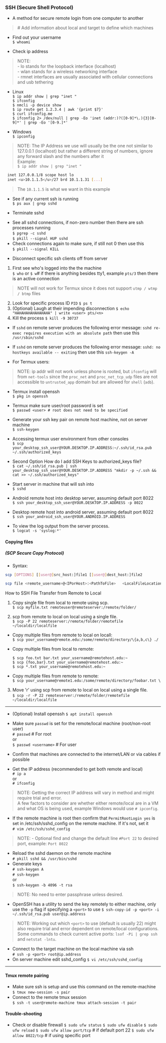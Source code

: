 ### SSH (Secure Shell Protocol)  
- A method for secure remote login from one computer to another
> \# Add information about local and target to define which machines

* Find out your username  
`$ whoami`  

* Check ip address  
> NOTE:  
    - lo stands for the loopback interface (localhost)  
    - wlan stands for a wireless networking interface  
    - rmnet interfaces are usually associated with cellular connections and usb tethering  

  * Linux  
`$ ip addr show | grep "inet "`  
`$ ifconfig`  
`$ nmcli -p device show`  
`$ ip route get 1.2.3.4 | awk '{print $7}'`  
`$ curl ifconfig.me`  
`$ ifconfig 2> /dev/null | grep -Eo 'inet (addr:)?([0-9]*\.){3}[0-9]*' | grep -Eo '[0-9.]*'`


  * Windows  
`$ ipconfig`  
> NOTE: The IP Address we use will usually be the one not similar to 127.0.0.1 (localhost) but rather a different string of numbers, ignore any forward slash and the numbers after it  
> Example:  
> `$ ip addr show | grep "inet "`
```bash
 inet 127.0.0.1/8 scope host lo  
 inet <u>10.1.1.5</u>/27 brd 10.1.1.31 [...]  
```
> The `10.1.1.5` is what we want in this example  

* See if any current ssh is running  
`$ ps aux | grep sshd`  

* Terminate sshd
- See all sshd connections, if non-zero number then there are ssh processes running  
`$ pgrep -c sshd`  
`$ pkill --signal HUP sshd`  
- Check connections again to make sure, if still not 0 then use this  
`$ pkill --signal KILL`  

* Disconnect specific ssh clients off from server  
1. First see who's logged into the the machine  
`$ who` or `$ w`# if there is anything besides tty1, example `pts/3` then there is an active connection 
> NOTE will not work for Termux since it does not support `utmp / wtmp / btmp` files
2. Look for specific process ID `PID`
`$ ps t`  
3. (Optional) Laugh at their impending disconnection
`$ echo "HAHAHAHAHAHAHAHA" | write <user> pts/<n>`
4. Kill the process
`$ kill -9 30737`  



* If `sshd` on remote server produces the following error message: `sshd re-exec requires execution with an absolute path` then use this `/usr/sbin/sshd`  
* If `sshd` on remote server produces the following error message: `sshd: no hostkeys available -- exiting` then use this `ssh-keygen -A`

* For Termux users:
> NOTE: ip addr will not work unless phone is rooted, but `ifconfig` will from `net-tools` since the `proc_net` and `proc_net_tcp_udp` files are not accessible to `untrusted_app` domain but are allowed for `shell` (`adb`).
* Termux install openssh  
`$ pkg in openssh`  

* Termux make sure user/root password is set  
`$ passwd <user> # root does not need to be specified`  

* Generate your ssh key pair on remote host machine, not on server machine  
`$ ssh-keygen`  

* Accessing termux user environment from other consoles  
`$ scp your_desktop_ssh_user@YOUR.DESKTOP.IP.ADDRESS:~/.ssh/id_rsa.pub ~/.ssh/authorized_keys`  

* Second Option How do I add SSH Keys to authorized_keys file?  
`$ cat ~/.ssh/id_rsa.pub | ssh your_desktop_ssh_user@YOUR.DESKTOP.IP.ADDRESS "mkdir -p ~/.ssh && cat >> ~/.ssh/authorized_keys"`  

* Start server in machine that will ssh into  
`$ sshd`  


* Android remote host into desktop server, assuming default port 8022  
`$ ssh your_desktop_ssh_user@YOUR.DESKTOP.IP.ADDRESS -p 8022`  

* Desktop remote host into android server, assuming default port 8022  
`$ ssh your_android_ssh_user@YOUR.ANDROID.IP.ADDRESS`  

* To view the log output from the server process.  
`$ logcat -s 'syslog:*'`  


#### Copying files  
##### (SCP Secure Copy Protocol)  
- Syntax:  
```bash
scp [OPTIONS] [[user@]src_host:]file1 [[user@]dest_host:]file2
```
```bash
scp file <remote_username>@<IPorHost>:<PathToFile>   <LocalFileLocation>
```

How to SSH File Transfer from Remote to Local
1. Copy single file from local to remote using scp.  
`$ scp myfile.txt remoteuser@remoteserver:/remote/folder/`  

2. scp from remote to local on local using a single file.  
`$ scp -P 22 remoteserver:/remote/folder/remotefile ~/localdir/localfile`  

* Copy multiple files from remote to local on locall:  
`$ scp your_username@remote.edu:/some/remote/directory/\{a,b,c\} ./`  

* Copy multiple files from local to remote:  

  `$ scp foo.txt bar.txt your_username@remotehost.edu:~`  
  `$ scp {foo,bar}.txt your_username@remotehost.edu:~`  
  `$ scp *.txt your_username@remotehost.edu:~`  

* Copy multiple files from remote to remote:  
  `$ scp your_username@remote1.edu:/some/remote/directory/foobar.txt \`

3. Move 'r' using scp from remote to local on local using a single file.  
`$ scp -r -P 22 remoteserver:/remote/folder/remotefile ~/localdir/localfile`  

- - -

- (Optional) Install openssh
`$ apt install openssh`

- Make sure `passwd` is set for the remote/local machine (root/non-root user)  
`# passwd` # For root  
or  
`$ passwd <username>` # For user  

- Confirm that machines are connected to the internet/LAN or via cables if possible
- Get the IP address (recommended to get both remote and local)  
`# ip a`  
or  
`# ifconfig`  
> NOTE: Getting the correct IP address will vary in method and might require trial and error.  
A few factors to consider are whether either remote/local are in a VM and what OS is being used, example Windows would use `# ipconfig`.  
- If the remote machine is root then confirm that `PermitRootLogin yes` is set in /etc/ssh/sshd_config on the remote machine. If it's not, set it  
`# vim /etc/ssh/sshd_config`  
> NOTE: - Optional find and change the default line `#Port 22` to desired port, example: `Port 8022`  
- Reload the sshd daemon on the remote machine  
`# pkill sshd && /usr/bin/sshd`  
- Generate keys  
`# ssh-keygen A`  
`# ssh-keygen`  
 or  
 `$ ssh-keygen -b 4096 -t rsa`  
> NOTE: No need to enter passphrase unless desired.  
- OpenSSH has a utility to send the key remotely to either machine, only use the `-p` flag if specifying a `<port>` to use 
`$ ssh-copy-id -p <port> -i ~/.ssh/id_rsa.pub user@ip.address`  
> NOTE: Working out which `<port>` to use (default is usually 22) might also require trial and error dependent on remote/local configurations. Some commands to check current active ports: `lsof -Pi | grep ssh` and `netstat -lntu`.
- Connect to the target machine on the local machine via ssh  
`# ssh -p <port> root@ip.address`  
- On server machine edit sshd_config
`$ vi /etc/ssh/sshd_config`


- - -
#### Tmux remote pairing
* Make sure ssh is setup and use this command on the remote-machine  
`$ tmux new-session -s pair`  
* Connect to the remote tmux session  
`$ ssh -t user@remote-machine tmux attach-session -t pair`  


#### Trouble-shooting
- Check or disable firewall
`$ sudo ufw status`
`$ sudo ufw disable`
`$ sudo ufw reload`
`$ sudo ufw allow port/tcp` # if default port 22
`$ sudo ufw allow 8022/tcp` # if using specific port

